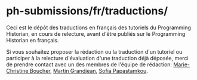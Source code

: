 # ph-submissions/fr/traductions/

Ceci est le dépôt des traductions en français des tutoriels du Programming Historian, en cours de relecture, avant d'être publiés sur le Programming Historian en français.

Si vous souhaitez proposer la rédaction ou la traduction d'un tutoriel ou participer à la relecture d'évaluation d'une traduction déjà déposée, merci de prendre contact avec un des membres de l'équipe de rédaction: [Marie-Christine Boucher](mailto:mc.boucher.de@gmail.com), [Martin Grandjean](mailto:martin.grandjean@gmail.com), [Sofia Papastamkou](mailto:sofia.papastamkou@gmail.com). 
